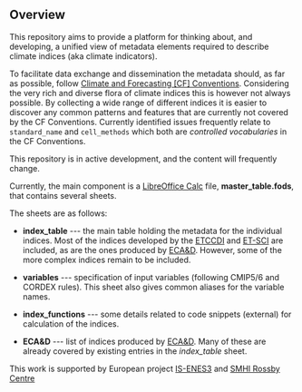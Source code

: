 ## Overview ##

This repository aims to provide a platform for thinking about, and developing, a unified view of metadata elements required to describe
climate indices (aka climate indicators). 

To facilitate data exchange and dissemination the metadata should, as far as possible, follow 
[Climate and Forecasting [CF] Conventions](http://cfconventions.org/). Considering the very rich and diverse flora of climate indices this is 
however not always possible. By collecting a wide range of different indices it is easier to discover any common patterns and features that 
are currently not covered by the CF Conventions. Currently identified issues frequently relate to `standard_name` and `cell_methods` which both 
are *controlled vocabularies* in the CF Conventions.

This repository is in active development, and the content will frequently change. 

Currently, the main component is a [LibreOffice Calc](https://www.libreoffice.org/) file, **master_table.fods**, that contains several sheets.

The sheets are as follows:

* **index_table**  ---  the main table holding the metadata for the individual indices. Most of the indices developed by the 
[ETCCDI](https://www.wcrp-climate.org/etccdi) and [ET-SCI](https://climpact-sci.org/about/project/) are included, as are the ones 
produced by [ECA&D](https://www.ecad.eu/indicesextremes/index.php). However, some of the more complex indices remain to be included. 

* **variables**  ---  specification of input variables (following CMIP5/6 and CORDEX rules). This sheet also gives common aliases for the variable names.

* **index_functions**  ---  some details related to code snippets (external) for calculation of the indices.

* **ECA&D**  ---  list of indices produced by [ECA&D](https://www.ecad.eu/indicesextremes/index.php). Many of these are already covered by existing entries in the *index_table* sheet.



This work is supported by European project [IS-ENES3](https://is.enes.org/) and [SMHI Rossby Centre](https://www.smhi.se/en/research/research-departments/climate-research-rossby-centre2-552)
